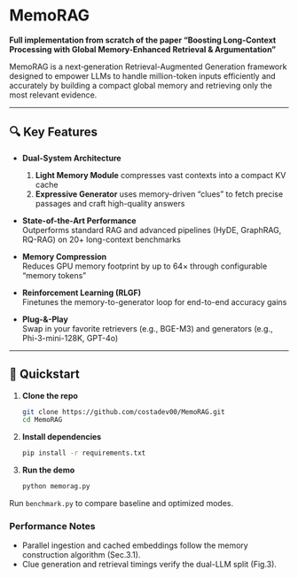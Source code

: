 # MemoRAG

**Full implementation from scratch of the paper “Boosting Long-Context Processing with Global Memory-Enhanced Retrieval & Argumentation”**

MemoRAG is a next‐generation Retrieval-Augmented Generation framework designed to empower LLMs to handle million-token inputs efficiently and accurately by building a compact global memory and retrieving only the most relevant evidence.

---

## 🔍 Key Features

- **Dual-System Architecture**  
  1. **Light Memory Module** compresses vast contexts into a compact KV cache  
  2. **Expressive Generator** uses memory-driven “clues” to fetch precise passages and craft high-quality answers  

- **State-of-the-Art Performance**  
  Outperforms standard RAG and advanced pipelines (HyDE, GraphRAG, RQ-RAG) on 20+ long-context benchmarks  

- **Memory Compression**  
  Reduces GPU memory footprint by up to 64× through configurable “memory tokens”  

- **Reinforcement Learning (RLGF)**  
  Finetunes the memory-to-generator loop for end-to-end accuracy gains  

- **Plug-&-Play**  
  Swap in your favorite retrievers (e.g., BGE-M3) and generators (e.g., Phi-3-mini-128K, GPT-4o)  

---

## 🚀 Quickstart

1. **Clone the repo**  
   ```bash
   git clone https://github.com/costadev00/MemoRAG.git
   cd MemoRAG
   ```

2. **Install dependencies**
   ```bash
   pip install -r requirements.txt
   ```

3. **Run the demo**
   ```bash
   python memorag.py
   ```


Run `benchmark.py` to compare baseline and optimized modes.

### Performance Notes

- Parallel ingestion and cached embeddings follow the memory construction algorithm (Sec.3.1).
- Clue generation and retrieval timings verify the dual-LLM split (Fig.3).
